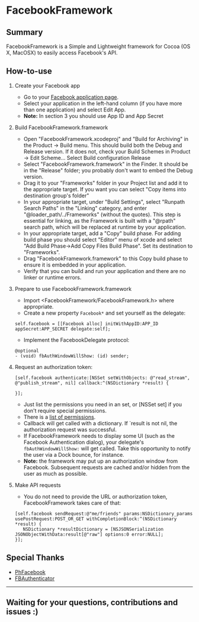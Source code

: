 FacebookFramework
=============================================================

Summary
-------

FacebookFramework is a Simple and Lightweight framework for Cocoa (OS X, MacOSX) to easily access Facebook's API.

How-to-use
----------

1. 	Create your Facebook app
	* Go to your [Facebook application page](https://developers.facebook.com/apps/).
    * Select your application in the left-hand column (if you have more than one application) and select Edit App.
    * __Note:__  In section 3 you should use App ID and App Secret	    
  
2. 	Build FacebookFramework.framework
    * Open "FacebookFramework.xcodeproj" and "Build for Archiving" in the Product -> Build menu. This should build both the Debug and Release version. If it does not, check your Build Schemes in Product -> Edit Scheme… Select Build configuration Release
    * Select "FacebookFramework.framework" in the Finder. It should be in the "Release" folder; you probably don't want to embed the Debug version.
    * Drag it to your "Frameworks" folder in your Project list and add it to the appropriate target. If you want you can select "Copy items into destination group's folder"
    * In your appropriate target, under "Build Settings", select "Runpath Search Paths" in the "Linking" category, and enter "@loader_path/../Frameworks" (without the quotes). This step is essential for linking, as the Framework is built with a "@rpath" search path, which will be replaced at runtime by your application.
    * In your appropriate target, add a "Copy" build phase. For adding build phase you should select "Editor" menu of xcode and select "Add Build Phase->Add Copy Files Build Phase".  Set its destination to "Frameworks".
    * Drag "FacebookFramework.framework" to this Copy build phase to ensure it is embedded in your application.
    * Verify that you can build and run your application and there are no linker or runtime errors.

3.  Prepare to use FacebookFramework.framework
    * Import <FacebookFramework/FacebookFramework.h> where appropriate.
    * Create a new property `Facebook*` and set yourself as the delegate:
	
	````		
	self.facebook = [[Facebook alloc] initWithAppID:APP_ID appSecret:APP_SECRET delegate:self];
	````

    * Implement the FacebookDelegate protocol:

	````
    @optional
    - (void) fbAuthWindowWillShow: (id) sender;
    ````
4.  Request an authorization token:	
	````
    [self.facebook authenticate:[NSSet setWithObjects: @"read_stream", @"publish_stream", nil] callback:^(NSDictionary *result) {
    
    }];
    ````
                
    * Just list the permissions you need in an set, or [NSSet set] if you don't require special permissions.
    * There is a [list of permissions](http://developers.facebook.com/docs/authentication/permissions).
    * Callback will get called with a dictionary. If `result is not nil, the authorization request was successful.
    * If FacebookFramework needs to display some UI (such as the Facebook Authentication dialog), your delegate's `fbAuthWindowWillShow:` will get called. Take this opportunity to notify the user via a Dock bounce, for instance.
    * __Note:__ the framework may put up an authorization window from Facebook. Subsequent requests are cached and/or hidden from the user as much as possible.

5.  Make API requests
    * You do not need to provide the URL or authorization token, FacebookFramework takes care of that:

	````
	[self.facebook sendRequest:@"me/friends" params:NSDictionary_params usePostRequest:POST_OR_GET withCompletionBlock:^(NSDictionary *result) {
       NSDictionary *resultDictionary = [NSJSONSerialization JSONObjectWithData:result[@"raw"] options:0 error:NULL];			
    }];
    ````

Special Thanks
--------------

* [PhFacebook](https://github.com/philippec/PhFacebook)
* [FBAuthenticator](https://github.com/jubishop/FBAuthenticator)

----
Waiting for your questions, contributions and issues :)
----
